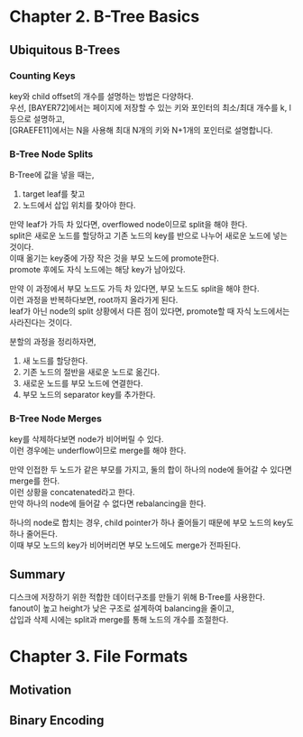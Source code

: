 # Chapter 2. B-Tree Basics
## Ubiquitous B-Trees
### Counting Keys
key와 child offset의 개수를 설명하는 방법은 다양하다.<br>
우선, [BAYER72]에서는 페이지에 저장할 수 있는 키와 포인터의 최소/최대 개수를 k, l 등으로 설명하고,<br>
[GRAEFE11]에서는 N을 사용해 최대 N개의 키와 N+1개의 포인터로 설명합니다.

### B-Tree Node Splits
B-Tree에 값을 넣을 때는,
1. target leaf를 찾고
2. 노드에서 삽입 위치를 찾아야 한다.

만약 leaf가 가득 차 있다면, overflowed node이므로 split을 해야 한다.<br>
split은 새로운 노드를 할당하고 기존 노드의 key를 반으로 나누어 새로운 노드에 넣는 것이다.<br>
이때 옮기는 key중에 가장 작은 것을 부모 노드에 promote한다.<br>
promote 후에도 자식 노드에는 해당 key가 남아있다.<br>   

만약 이 과정에서 부모 노드도 가득 차 있다면, 부모 노드도 split을 해야 한다.<br>
이런 과정을 반복하다보면, root까지 올라가게 된다.<br>
leaf가 아닌 node의 split 상황에서 다른 점이 있다면, promote할 때 자식 노드에서는 사라진다는 것이다.<br>

분할의 과정을 정리하자면,
1. 새 노드를 할당한다.
2. 기존 노드의 절반을 새로운 노드로 옮긴다.
3. 새로운 노드를 부모 노드에 연결한다.
4. 부모 노드의 separator key를 추가한다.

### B-Tree Node Merges
key를 삭제하다보면 node가 비어버릴 수 있다.<br>
이런 경우에는 underflow이므로 merge를 해야 한다.<br>

만약 인접한 두 노드가 같은 부모를 가지고, 둘의 합이 하나의 node에 들어갈 수 있다면 merge를 한다.<br>
이런 상황을 concatenated라고 한다.<br>
만약 하나의 node에 들어갈 수 없다면 rebalancing을 한다.

하나의 node로 합치는 경우, child pointer가 하나 줄어들기 때문에 부모 노드의 key도 하나 줄어든다.<br>
이때 부모 노드의 key가 비어버리면 부모 노드에도 merge가 전파된다.<br>

## Summary
디스크에 저장하기 위한 적합한 데이터구조를 만들기 위해 B-Tree를 사용한다.<br>
fanout이 높고 height가 낮은 구조로 설계하여 balancing을 줄이고,<br>
삽입과 삭제 시에는 split과 merge를 통해 노드의 개수를 조절한다.<br>

# Chapter 3. File Formats
## Motivation
## Binary Encoding